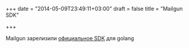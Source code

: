 +++
date = "2014-05-09T23:49:11+03:00"
draft = false
title = "Mailgun SDK"

+++

<p>Mailgun зарелизили <a href="http://blog.mailgun.com/post/the-official-go-sdk-available-now/">официальное SDK</a>&nbsp;для&nbsp;golang&nbsp;</p>

